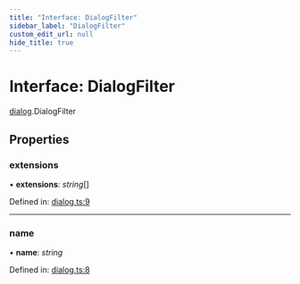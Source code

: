 ```yaml
---
title: "Interface: DialogFilter"
sidebar_label: "DialogFilter"
custom_edit_url: null
hide_title: true
---
```


# Interface: DialogFilter

[dialog](../modules/dialog.md).DialogFilter

## Properties

### extensions

• **extensions**: *string*[]

Defined in: [dialog.ts:9](https://github.com/tauri-apps/tauri/blob/850a99a5/tooling/api/src/dialog.ts#L9)

___

### name

• **name**: *string*

Defined in: [dialog.ts:8](https://github.com/tauri-apps/tauri/blob/850a99a5/tooling/api/src/dialog.ts#L8)
